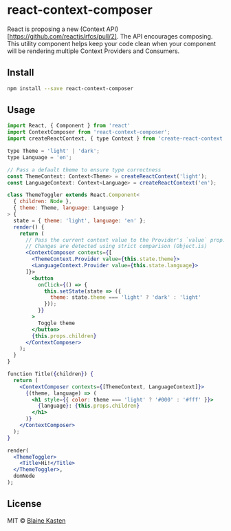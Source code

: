 # react-context-composer

React is proposing a new (Context API)[https://github.com/reactjs/rfcs/pull/2]. The API encourages composing. This utility component helps keep your code clean when your component will be rendering multiple Context Providers and Consumers.

## Install

```bash
npm install --save react-context-composer
```

## Usage

```jsx
import React, { Component } from 'react'
import ContextComposer from 'react-context-composer';
import createReactContext, { type Context } from 'create-react-context';

type Theme = 'light' | 'dark';
type Language = 'en';

// Pass a default theme to ensure type correctness
const ThemeContext: Context<Theme> = createReactContext('light');
const LanguageContext: Context<Language> = createReactContext('en');

class ThemeToggler extends React.Component<
  { children: Node },
  { theme: Theme, language: Language }
> {
  state = { theme: 'light', language: 'en' };
  render() {
    return (
      // Pass the current context value to the Provider's `value` prop.
      // Changes are detected using strict comparison (Object.is)
      <ContextComposer contexts={[
        <ThemeContext.Provider value={this.state.theme}>
        <LanguageContext.Provider value={this.state.language}>
      ]}>
        <button
          onClick={() => {
            this.setState(state => ({
              theme: state.theme === 'light' ? 'dark' : 'light'
            }));
          }}
        >
          Toggle theme
        </button>
        {this.props.children}
      </ContextComposer>
    );
  }
}

function Title({children}) {
  return (
    <ContextComposer contexts={[ThemeContext, LanguageContext]}>
      {(theme, language) => (
        <h1 style={{ color: theme === 'light' ? '#000' : '#fff' }}>
          {language}: {this.props.children}
        </h1>
      )}
    </ContextComposer>
  );
}

render(
  <ThemeToggler>
    <Title>Hi!</Title>
  </ThemeToggler>,
  domNode
);
```

## License

MIT © [Blaine Kasten](https://github.com/blainekasten)
